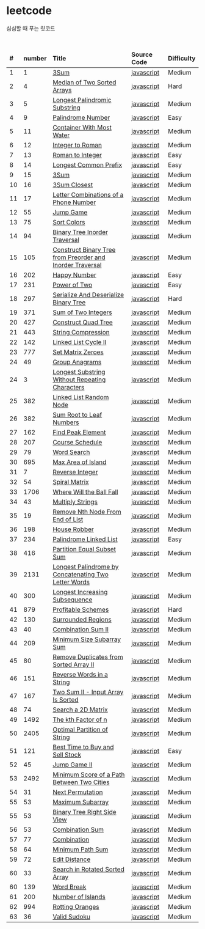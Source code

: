 # leetcode
<p>심심할 때 푸는 릿코드</p>
<br/>
<table>
   <thead>
      <tr>
         <td><b>#</b></td>
         <td><b>number</b></td>
         <td><b>Title</b></td>
         <td><b>Source Code</b></td>
         <td><b>Difficulty</b></td>
      </tr>
   </thead>
   <tbody>
      <tr>
         <td>1</td>
         <td>1</td>
         <td><a href="https://leetcode.com/explore/interview/card/top-interview-questions-medium/103/array-and-strings/776/">3Sum</a></td>
         <td><a href="https://github.com/leedoopal/leetcode/blob/main/1-TwoSum/index.js">javascript</a></td>
         <td>Medium</td>
      </tr>
      <tr>
         <td>2</td>
         <td>4</td>
         <td><a href="https://leetcode.com/problems/median-of-two-sorted-arrays/">Median of Two Sorted Arrays</a></td>
         <td><a href="https://github.com/leedoopal/leetcode/blob/main/4-MedianOfTwoSortedArrays/index.js">javascript</a></td>
         <td>Hard</td>
      </tr>
      <tr>
         <td>3</td>
         <td>5</td>
         <td><a href="https://leetcode.com/problems/longest-palindromic-substring/">Longest Palindromic Substring</a></td>
         <td><a href="https://github.com/leedoopal/leetcode/blob/main/5-LongestPalindromicSubstring/index.js">javascript</a></td>
         <td>Medium</td>
      </tr>
      <tr>
         <td>4</td>
         <td>9</td>
         <td><a href="https://leetcode.com/problems/palindrome-number/">Palindrome Number</a></td>
         <td><a href="https://github.com/leedoopal/leetcode/blob/main/9-PalindromeNumber/index.js">javascript</a></td>
         <td>Easy</td>
      </tr>
      <tr>
         <td>5</td>
         <td>11</td>
         <td><a href="https://leetcode.com/problems/container-with-most-water/">Container With Most Water</a></td>
         <td><a href="https://github.com/leedoopal/leetcode/blob/main/11-ContainerWithMostWater/index.js">javascript</a></td>
         <td>Medium</td>
      </tr>
      <tr>
         <td>6</td>
         <td>12</td>
         <td><a href="https://leetcode.com/problems/integer-to-roman/">Integer to Roman</a></td>
         <td><a href="https://github.com/leedoopal/leetcode/blob/main/12-IntegerToRoman/O(1).js">javascript</a></td>
         <td>Medium</td>
      </tr>
      <tr>
         <td>7</td>
         <td>13</td>
         <td><a href="https://leetcode.com/problems/roman-to-integer/">Roman to Integer</a></td>
         <td><a href="https://github.com/leedoopal/leetcode/blob/main/13-RomanToInteger/index.js">javascript</a></td>
         <td>Easy</td>
      </tr>
      <tr>
         <td>8</td>
         <td>14</td>
         <td><a href="https://leetcode.com/problems/longest-common-prefix/">Longest Common Prefix</a></td>
         <td><a href="https://github.com/leedoopal/leetcode/blob/main/14-LongestCommonPrefix/index.js">javascript</a></td>
         <td>Easy</td>
      </tr>
      <tr>
         <td>9</td>
         <td>15</td>
         <td><a href="https://leetcode.com/problems/3sum/">3Sum</a></td>
         <td><a href="https://github.com/leedoopal/leetcode/blob/main/15-3Sum/index.js">javascript</a></td>
         <td>Medium</td>
      </tr>
      <tr>
         <td>10</td>
         <td>16</td>
         <td><a href="https://leetcode.com/problems/3sum-closest/">3Sum Closest</a></td>
         <td><a href="https://github.com/leedoopal/leetcode/blob/main/16-3SumClosest/index.js">javascript</a></td>
         <td>Medium</td>
      </tr>
      <tr>
         <td>11</td>
         <td>17</td>
         <td><a href="https://leetcode.com/problems/letter-combinations-of-a-phone-number/">Letter Combinations of a Phone Number</a></td>
         <td><a href="https://github.com/leedoopal/leetcode/blob/main/17-LetterCombinationsOfAPhoneNumber/index.js">javascript</a></td>
         <td>Medium</td>
      </tr>
      <tr>
         <td>12</td>
         <td>55</td>
         <td><a href="https://leetcode.com/problems/jump-game/">Jump Game</a></td>
         <td><a href="https://github.com/leedoopal/leetcode/blob/main/55-JumpGame/index.js">javascript</a></td>
         <td>Medium</td>
      </tr>
      <tr>
         <td>13</td>
         <td>75</td>
         <td><a href="https://leetcode.com/problems/sort-colors/">Sort Colors</a></td>
         <td><a href="https://github.com/leedoopal/leetcode/blob/main/75-SortColors/index.js">javascript</a></td>
         <td>Medium</td>
      </tr>
      <tr>
         <td>14</td>
         <td>94</td>
         <td><a href="https://leetcode.com/problems/binary-tree-inorder-traversal/">Binary Tree Inorder Traversal</a></td>
         <td><a href="https://github.com/leedoopal/leetcode/blob/main/94-BinaryTreeInorderTraversal/BinaryTreeInorderTraversal.js">javascript</a></td>
         <td>Medium</td>
      </tr>
      <tr>
         <td>15</td>
         <td>105</td>
         <td><a href="https://leetcode.com/problems/construct-binary-tree-from-preorder-and-inorder-traversal/">Construct Binary Tree from Preorder and Inorder Traversal</a></td>
         <td><a href="https://github.com/leedoopal/leetcode/blob/main/105-ConstructBinaryTreeFromPreorderandInorderTraversal/index.js">javascript</a></td>
         <td>Medium</td>
      </tr>
      <tr>
         <td>16</td>
         <td>202</td>
         <td><a href="https://leetcode.com/problems/happy-number/">Happy Number</a></td>
         <td><a href="https://github.com/leedoopal/leetcode/blob/main/202-HappyNumber/index.js">javascript</a></td>
         <td>Easy</td>
      </tr>
      <tr>
         <td>17</td>
         <td>231</td>
         <td><a href="https://leetcode.com/problems/power-of-two/">Power of Two</a></td>
         <td><a href="https://github.com/leedoopal/leetcode/blob/main/231-PowerOfTwo/index.js">javascript</a></td>
         <td>Easy</td>
      </tr>
      <tr>
         <td>18</td>
         <td>297</td>
         <td><a href="https://leetcode.com/problems/serialize-and-deserialize-binary-tree/">Serialize And Deserialize Binary Tree</a></td>
         <td><a href="https://github.com/leedoopal/leetcode/blob/main/297-SerializeAndDeserializeBinaryTree/index.js">javascript</a></td>
         <td>Hard</td>
      </tr>
      <tr>
         <td>19</td>
         <td>371</td>
         <td><a href="https://leetcode.com/problems/sum-of-two-integers/">Sum of Two Integers</a></td>
         <td><a href="https://github.com/leedoopal/leetcode/blob/main/371-SumOfTwoIntegers/index.js">javascript</a></td>
         <td>Medium</td>
      </tr>
      <tr>
         <td>20</td>
         <td>427</td>
         <td><a href="https://leetcode.com/problems/construct-quad-tree/">Construct Quad Tree</a></td>
         <td><a href="https://github.com/leedoopal/leetcode/blob/main/427-ConstructQuadTree/index.js">javascript</a></td>
         <td>Medium</td>
      </tr>
      <tr>
         <td>21</td>
         <td>443</td>
         <td><a href="https://leetcode.com/problems/string-compression/">String Compression</a></td>
         <td><a href="https://github.com/leedoopal/leetcode/blob/main/443-StringCompression/index.js">javascript</a></td>
         <td>Medium</td>
      </tr>
      <tr>
         <td>22</td>
         <td>142</td>
         <td><a href="https://leetcode.com/problems/linked-list-cycle-ii/">Linked List Cycle II</a></td>
         <td><a href="https://github.com/leedoopal/leetcode/blob/main/142-LinkedListCycleII/index.js">javascript</a></td>
         <td>Medium</td>
      </tr>
      <tr>
         <td>23</td>
         <td>777</td>
         <td><a href="https://leetcode.com/problems/set-matrix-zeroes/">Set Matrix Zeroes</a></td>
         <td><a href="https://github.com/leedoopal/leetcode/blob/main/777-SetMatrixZeroes/index.js">javascript</a></td>
         <td>Medium</td>
      </tr>
      <tr>
         <td>24</td>
         <td>49</td>
         <td><a href="https://leetcode.com/problems/group-anagrams/">Group Anagrams</a></td>
         <td><a href="https://github.com/leedoopal/leetcode/blob/main/49-GroupAnagrams/index.js">javascript</a></td>
         <td>Medium</td>
      </tr>
      <tr>
         <td>24</td>
         <td>3</td>
         <td><a href="https://leetcode.com/problems/longest-substring-without-repeating-characters/">Longest Substring Without Repeating Characters</a></td>
         <td><a href="https://github.com/leedoopal/leetcode/blob/main/3-LongestSubstringWithoutRepeatingCharacters/index.js">javascript</a></td>
         <td>Medium</td>
      </tr>
      <tr>
         <td>25</td>
         <td>382</td>
         <td><a href="https://leetcode.com/problems/linked-list-random-node/description/">Linked List Random Node</a></td>
         <td><a href="https://github.com/leedoopal/leetcode/blob/main/382-LinkedListRandomNode/index.js">javascript</a></td>
         <td>Medium</td>
      </tr>
      <tr>
         <td>26</td>
         <td>382</td>
         <td><a href="https://leetcode.com/problems/sum-root-to-leaf-numbers/description/">Sum Root to Leaf Numbers</a></td>
         <td><a href="https://github.com/leedoopal/leetcode/blob/main/129-SumRootToLeafNumbers/index.js">javascript</a></td>
         <td>Medium</td>
      </tr>
      <tr>
         <td>27</td>
         <td>162</td>
         <td><a href="https://leetcode.com/problems/find-peak-element/solutions/?languageTags=javascript">Find Peak Element</a></td>
         <td><a href="https://github.com/leedoopal/leetcode/blob/main/162-FindPeakElement/index.js">javascript</a></td>
         <td>Medium</td>
      </tr>
      <tr>
         <td>28</td>
         <td>207</td>
         <td><a href="https://leetcode.com/problems/course-schedule/description/">Course Schedule</a></td>
         <td><a href="https://github.com/leedoopal/leetcode/blob/main/207-CourseSchedule/index.js">javascript</a></td>
         <td>Medium</td>
      </tr>
      <tr>
         <td>29</td>
         <td>79</td>
         <td><a href="https://leetcode.com/problems/word-search/description/">Word Search</a></td>
         <td><a href="https://github.com/leedoopal/leetcode/blob/main/79-WordSearch/index.js">javascript</a></td>
         <td>Medium</td>
      </tr>
      <tr>
         <td>30</td>
         <td>695</td>
         <td><a href="https://leetcode.com/problems/max-area-of-island/description/">Max Area of Island</a></td>
         <td><a href="https://github.com/leedoopal/leetcode/blob/main/30-MaxAreaOfIsland/index.js">javascript</a></td>
         <td>Medium</td>
      </tr>
      <tr>
         <td>31</td>
         <td>7</td>
         <td><a href="https://leetcode.com/problems/reverse-integer/description/">Reverse Integer</a></td>
         <td><a href="https://github.com/leedoopal/leetcode/blob/main/7-Reverse Integer/index.js">javascript</a></td>
         <td>Medium</td>
      </tr>
      <tr>
         <td>32</td>
         <td>54</td>
         <td><a href="https://leetcode.com/problems/spiral-matrix/description">Spiral Matrix</a></td>
         <td><a href="https://github.com/leedoopal/leetcode/blob/main/54-SpiralMatrix/index.js">javascript</a></td>
         <td>Medium</td>
      </tr>
      <tr>
         <td>33</td>
         <td>1706</td>
         <td><a href="https://leetcode.com/problems/where-will-the-ball-fall/description">Where Will the Ball Fall</a></td>
         <td><a href="https://github.com/leedoopal/leetcode/blob/main/1706-WhereWillTheBallFall/index.js">javascript</a></td>
         <td>Medium</td>
      </tr>
      <tr>
         <td>34</td>
         <td>43</td>
         <td><a href="https://leetcode.com/problems/multiply-strings/description">Multiply Strings</a></td>
         <td><a href="https://github.com/leedoopal/leetcode/blob/main/43-MultiplyStrings/index.js">javascript</a></td>
         <td>Medium</td>
      </tr>
      <tr>
         <td>35</td>
         <td>19</td>
         <td><a href="https://leetcode.com/problems/remove-nth-node-from-end-of-list/description/">Remove Nth Node From End of List</a></td>
         <td><a href="https://github.com/leedoopal/leetcode/blob/main/19-RemoveNthNodeFromEndOfList/index.js">javascript</a></td>
         <td>Medium</td>
      </tr>
      <tr>
         <td>36</td>
         <td>198</td>
         <td><a href="https://leetcode.com/problems/house-robber/description/">House Robber</a></td>
         <td><a href="https://github.com/leedoopal/leetcode/blob/main/198-HouseRobber/index.js">javascript</a></td>
         <td>Medium</td>
      </tr>
      <tr>
         <td>37</td>
         <td>234</td>
         <td><a href="https://leetcode.com/problems/palindrome-linked-list">Palindrome Linked List</a></td>
         <td><a href="https://github.com/leedoopal/leetcode/blob/main/234-PalindromeLinkedList/index.js">javascript</a></td>
         <td>Easy</td>
      </tr>
      <tr>
         <td>38</td>
         <td>416</td>
         <td><a href="https://leetcode.com/problems/partition-equal-subset-sum">Partition Equal Subset Sum</a></td>
         <td><a href="https://github.com/leedoopal/leetcode/blob/main/416-PartitionEqualSubsetSum/index.js">javascript</a></td>
         <td>Medium</td>
      </tr>
      <tr>
         <td>39</td>
         <td>2131</td>
         <td><a href="https://leetcode.com/problems/longest-palindrome-by-concatenating-two-letter-words">Longest Palindrome by Concatenating Two Letter Words</a></td>
         <td><a href="https://github.com/leedoopal/leetcode/blob/main/2131-LongestPalindromeByConcatenatingTwoLetterWords/index.js">javascript</a></td>
         <td>Medium</td>
      </tr>
      <tr>
         <td>40</td>
         <td>300</td>
         <td><a href="https://leetcode.com/problems/longest-increasing-subsequence/description/">Longest Increasing Subsequence</a></td>
         <td><a href="https://github.com/leedoopal/leetcode/blob/main/300-LongestIncreasingSubsequence/index.js">javascript</a></td>
         <td>Medium</td>
      </tr>
      <tr>
         <td>41</td>
         <td>879</td>
         <td><a href="https://leetcode.com/problems/profitable-schemes/description/">Profitable Schemes</a></td>
         <td><a href="https://github.com/leedoopal/leetcode/blob/main/879-ProfitableSchemes/index.js">javascript</a></td>
         <td>Hard</td>
      </tr>
      <tr>
         <td>42</td>
         <td>130</td>
         <td><a href="https://leetcode.com/problems/surrounded-regions/description">Surrounded Regions
            </a>
         </td>
         <td><a href="https://github.com/leedoopal/leetcode/blob/main/130-SurroundedRegions/index.js">javascript</a></td>
         <td>Medium</td>
      </tr>
      <tr>
         <td>43</td>
         <td>40</td>
         <td><a href="https://leetcode.com/problems/surrounded-regions/description">Combination Sum II
            </a>
         </td>
         <td><a href="https://github.com/leedoopal/leetcode/blob/main/40-CombinationSumII/index.js">javascript</a></td>
         <td>Medium</td>
      </tr>
      <tr>
         <td>44</td>
         <td>209</td>
         <td><a href="https://leetcode.com/problems/minimum-size-subarray-sum/description/">Minimum Size Subarray Sum
            </a>
         </td>
         <td><a href="https://github.com/leedoopal/leetcode/blob/main/209-MinimumSizeSubarraySum/index.js">javascript</a></td>
         <td>Medium</td>
      </tr>
      <tr>
         <td>45</td>
         <td>80</td>
         <td><a href="https://leetcode.com/problems/remove-duplicates-from-sorted-array-ii">Remove Duplicates from Sorted Array II
            </a>
         </td>
         <td><a href="https://github.com/leedoopal/leetcode/blob/main/80-RemoveDuplicatesFromSortedArrayII/index.js">javascript</a></td>
         <td>Medium</td>
      </tr>
      <tr>
         <td>46</td>
         <td>151</td>
         <td><a href="https://leetcode.com/problems/reverse-words-in-a-string/">Reverse Words in a String
            </a>
         </td>
         <td><a href="https://github.com/leedoopal/leetcode/blob/main/151-ReverseWordsInAString/index.js">javascript</a></td>
         <td>Medium</td>
      </tr>
      <tr>
         <td>47</td>
         <td>167</td>
         <td><a href="https://leetcode.com/problems/two-sum-ii-input-array-is-sorted">Two Sum II - Input Array Is Sorted
            </a>
         </td>
         <td><a href="https://github.com/leedoopal/leetcode/blob/main/167-TwoSumII-InputArrayIsSorted/index.js">javascript</a></td>
         <td>Medium</td>
      </tr>
      <tr>
         <td>48</td>
         <td>74</td>
         <td><a href="https://leetcode.com/problems/search-a-2d-matrix">Search a 2D Matrix
            </a>
         </td>
         <td><a href="https://github.com/leedoopal/leetcode/blob/main/74-SearchA2DMatirx/index.js">javascript</a></td>
         <td>Medium</td>
      </tr>
      <tr>
         <td>49</td>
         <td>1492</td>
         <td><a href="https://leetcode.com/problems/the-kth-factor-of-n">The kth Factor of n
            </a>
         </td>
         <td><a href="https://github.com/leedoopal/leetcode/blob/main/1492-TheKthFactorOfN/index.js">javascript</a></td>
         <td>Medium</td>
      </tr>
      <tr>
         <td>50</td>
         <td>2405</td>
         <td><a href="https://leetcode.com/problems/optimal-partition-of-string">Optimal Partition of String
            </a>
         </td>
         <td><a href="https://github.com/leedoopal/leetcode/blob/main/2405-OptimalPartitionOfString/index.js">javascript</a></td>
         <td>Medium</td>
      </tr>
      <tr>
         <td>51</td>
         <td>121</td>
         <td><a href="https://leetcode.com/problems/best-time-to-buy-and-sell-stock">Best Time to Buy and Sell Stock
            </a>
         </td>
         <td><a href="https://github.com/leedoopal/leetcode/blob/main/121-BestTimeToBuyAndSellStock/index.js">javascript</a></td>
         <td>Easy</td>
      </tr>
      <tr>
         <td>52</td>
         <td>45</td>
         <td><a href="https://leetcode.com/problems/jump-game-ii">Jump Game II
            </a>
         </td>
         <td><a href="https://github.com/leedoopal/leetcode/blob/main/45-JumpGameII/index.js">javascript</a></td>
         <td>Medium</td>
      </tr>
      <tr>
         <td>53</td>
         <td>2492</td>
         <td><a href="https://leetcode.com/problems/minimum-score-of-a-path-between-two-cities">Minimum Score of a Path Between Two Cities
            </a>
         </td>
         <td><a href="https://github.com/leedoopal/leetcode/blob/main/2492-MinimumScoreOfAPathBetweenTwoCities/index.js">javascript</a></td>
         <td>Medium</td>
      </tr>
      <tr>
         <td>54</td>
         <td>31</td>
         <td><a href="https://leetcode.com/problems/next-permutation">Next Permutation
            </a>
         </td>
         <td><a href="https://github.com/leedoopal/leetcode/blob/main/31-NextPermutation/index.js">javascript</a></td>
         <td>Medium</td>
      </tr>
      <tr>
         <td>55</td>
         <td>53</td>
         <td><a href="https://leetcode.com/problems/maximum-subarray/">Maximum Subarray
            </a>
         </td>
         <td><a href="https://github.com/leedoopal/leetcode/blob/main/53-MaximumSubarray/index.js">javascript</a></td>
         <td>Medium</td>
      </tr>
      <tr>
         <td>55</td>
         <td>53</td>
         <td><a href="https://leetcode.com/problems/binary-tree-right-side-view">Binary Tree Right Side View
            </a>
         </td>
         <td><a href="https://github.com/leedoopal/leetcode/blob/main/199-BinaryTreeRightSideView/index.js">javascript</a></td>
         <td>Medium</td>
      </tr>
      <tr>
         <td>56</td>
         <td>53</td>
         <td><a href="https://leetcode.com/problems/combination-sum">Combination Sum
            </a>
         </td>
         <td><a href="https://github.com/leedoopal/leetcode/blob/main/39-CombinationSum/index.js">javascript</a></td>
         <td>Medium</td>
      </tr>
      <tr>
         <td>57</td>
         <td>77</td>
         <td><a href="https://leetcode.com/problems/combinations">Combination</a></td>
         <td><a href="https://github.com/leedoopal/leetcode/blob/main/77-Combinations/index.js">javascript</a></td>
         <td>Medium</td>
      </tr>
      <tr>
         <td>58</td>
         <td>64</td>
         <td><a href="https://leetcode.com/problems/minimum-path-sum">Minimum Path Sum</a></td>
         <td><a href="https://github.com/leedoopal/leetcode/blob/main/64-MinimumPathSum/index.js">javascript</a></td>
         <td>Medium</td>
      </tr>
      <tr>
         <td>59</td>
         <td>72</td>
         <td><a href="https://leetcode.com/problems/edit-distance">Edit Distance</a></td>
         <td><a href="https://github.com/leedoopal/leetcode/blob/main/72-EditDistance/index.js">javascript</a></td>
         <td>Medium</td>
      </tr>
      <tr>
         <td>60</td>
         <td>33</td>
         <td><a href="https://leetcode.com/problems/search-in-rotated-sorted-array">Search in Rotated Sorted Array</a></td>
         <td><a href="https://github.com/leedoopal/leetcode/blob/main/33-SearchInRotatedSortedArray/index.js">javascript</a></td>
         <td>Medium</td>
      </tr>
      <tr>
         <td>60</td>
         <td>139</td>
         <td><a href="https://leetcode.com/problems/word-break">Word Break</a></td>
         <td><a href="https://github.com/leedoopal/leetcode/blob/main/139-WordBreak/index.js">javascript</a></td>
         <td>Medium</td>
      </tr>
      <tr>
         <td>61</td>
         <td>200</td>
         <td><a href="https://leetcode.com/problems/number-of-islands">Number of Islands</a></td>
         <td><a href="https://github.com/leedoopal/leetcode/blob/main/200-NumberOfIslands/index.js">javascript</a></td>
         <td>Medium</td>
      </tr>
      <tr>
         <td>62</td>
         <td>994</td>
         <td><a href="https://leetcode.com/problems/rotting-oranges">Rotting Oranges</a></td>
         <td><a href="https://github.com/leedoopal/leetcode/blob/main/994-RottingOranges/index.js">javascript</a></td>
         <td>Medium</td>
      </tr>
      <tr>
         <td>63</td>
         <td>36</td>
         <td><a href="https://leetcode.com/problems/valid-sudoku">Valid Sudoku</a></td>
         <td><a href="https://github.com/leedoopal/leetcode/blob/main/36-ValidSudoku/index.js">javascript</a></td>
         <td>Medium</td>
      </tr>
   </tbody>
</table>
